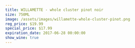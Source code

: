 ```yaml
---
title: WILLAMETTE - whole cluster pinot noir
size: 750ML
image: /assets/images/willamette-whole-cluster-pinot.png
reg_price: $19.99
special_price: $17.99
expiration_date: 2017-06-28 00:00:00
show_wine: true
---
```



